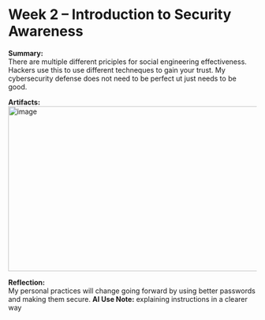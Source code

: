 # Week 2 – Introduction to Security Awareness

**Summary:**  
There are multiple different priciples for social engineering effectiveness. Hackers use this to use different techneques to gain your trust. My cybersecurity defense does not need to be perfect ut just needs to be good.


**Artifacts:**  
<img width="720" height="334" alt="image" src="https://github.com/user-attachments/assets/bf3b4680-b5bd-43be-aa5d-ddf5af081d96" />



**Reflection:**  
My personal practices will change going forward by using better passwords and making them secure. 
**AI Use Note:**
explaining instructions in a clearer way
